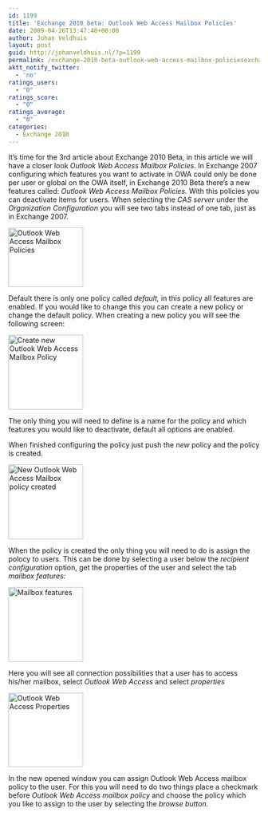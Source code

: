 ```yaml
---
id: 1199
title: 'Exchange 2010 beta: Outlook Web Access Mailbox Policies'
date: 2009-04-26T13:47:40+00:00
author: Johan Veldhuis
layout: post
guid: http://johanveldhuis.nl/?p=1199
permalink: /exchange-2010-beta-outlook-web-access-mailbox-policiesexchange-2010-beta-outlook-web-access-mailbox-policies/
aktt_notify_twitter:
  - 'no'
ratings_users:
  - "0"
ratings_score:
  - "0"
ratings_average:
  - "0"
categories:
  - Exchange 2010
---
```

It&#8217;s time for the 3rd article about Exchange 2010 Beta, in this article we will have a closer look _Outlook Web Access Mailbox Policies_. In Exchange 2007 configuring which features you want to activate in OWA could only be done per user or global on the OWA itself, in Exchange 2010 Beta there&#8217;s a new features called: _Outlook Web Access Mailbox Policies._ With this policies you can deactivate items for users. When selecting the _CAS server_ under the _Organization Configuration_ you will see two tabs instead of one tab, just as in Exchange 2007.

[<img class="alignnone size-thumbnail wp-image-1200" title="Outlook Web Access Mailbox Policies" src="https://i2.wp.com/johanveldhuis.nl/wp-content/uploads/2009/04/cas-1-150x119.jpg?resize=150%2C119" alt="Outlook Web Access Mailbox Policies" width="150" height="119" srcset="https://i0.wp.com/johanveldhuis.nl/wp-content/uploads/2009/04/cas-1.jpg?resize=150%2C119&ssl=1 150w, https://i0.wp.com/johanveldhuis.nl/wp-content/uploads/2009/04/cas-1.jpg?zoom=2&resize=150%2C119&ssl=1 300w" sizes="(max-width: 150px) 100vw, 150px" data-recalc-dims="1" />](https://i0.wp.com/johanveldhuis.nl/wp-content/uploads/2009/04/cas-1.jpg)

Default there is only one policy called _default,_ in this policy all features are enabled. If you would like to change this you can create a new policy or change the default policy. When creating a new policy you will see the following screen:

[<img class="alignnone size-thumbnail wp-image-1202" title="Create new Outlook Web Access Mailbox Policy" src="https://i1.wp.com/johanveldhuis.nl/wp-content/uploads/2009/04/cas-3-150x150.jpg?resize=150%2C150" alt="Create new Outlook Web Access Mailbox Policy" width="150" height="150" srcset="https://i1.wp.com/johanveldhuis.nl/wp-content/uploads/2009/04/cas-3.jpg?resize=150%2C150&ssl=1 150w, https://i1.wp.com/johanveldhuis.nl/wp-content/uploads/2009/04/cas-3.jpg?zoom=2&resize=150%2C150&ssl=1 300w, https://i1.wp.com/johanveldhuis.nl/wp-content/uploads/2009/04/cas-3.jpg?zoom=3&resize=150%2C150&ssl=1 450w" sizes="(max-width: 150px) 100vw, 150px" data-recalc-dims="1" />](https://i1.wp.com/johanveldhuis.nl/wp-content/uploads/2009/04/cas-3.jpg)

The only thing you will need to define is a name for the policy and which features you would like to deactivate, default all options are enabled.
  
When finished configuring the policy just push the _new_ policy and the policy is created.

[<img class="alignnone size-thumbnail wp-image-1203" title="New Outlook Web Access Mailbox policy created" src="https://i0.wp.com/johanveldhuis.nl/wp-content/uploads/2009/04/cas-4-150x150.jpg?resize=150%2C150" alt="New Outlook Web Access Mailbox policy created" width="150" height="150" srcset="https://i0.wp.com/johanveldhuis.nl/wp-content/uploads/2009/04/cas-4.jpg?resize=150%2C150&ssl=1 150w, https://i0.wp.com/johanveldhuis.nl/wp-content/uploads/2009/04/cas-4.jpg?zoom=2&resize=150%2C150&ssl=1 300w, https://i0.wp.com/johanveldhuis.nl/wp-content/uploads/2009/04/cas-4.jpg?zoom=3&resize=150%2C150&ssl=1 450w" sizes="(max-width: 150px) 100vw, 150px" data-recalc-dims="1" />](https://i0.wp.com/johanveldhuis.nl/wp-content/uploads/2009/04/cas-4.jpg)

When the policy is created the only thing you will need to do is assign the polocy to users. This can be done by selecting a user below the _recipient configuration_ option, get the properties of the user and select the tab  _mailbox features:_

[<img class="alignnone size-thumbnail wp-image-1204" title="Mailbox features" src="https://i0.wp.com/johanveldhuis.nl/wp-content/uploads/2009/04/cas-5-150x150.jpg?resize=150%2C150" alt="Mailbox features" width="150" height="150" srcset="https://i2.wp.com/johanveldhuis.nl/wp-content/uploads/2009/04/cas-5.jpg?resize=150%2C150&ssl=1 150w, https://i2.wp.com/johanveldhuis.nl/wp-content/uploads/2009/04/cas-5.jpg?zoom=2&resize=150%2C150&ssl=1 300w" sizes="(max-width: 150px) 100vw, 150px" data-recalc-dims="1" />](https://i2.wp.com/johanveldhuis.nl/wp-content/uploads/2009/04/cas-5.jpg)

Here you will see all connection possibilities that a user has to access his/her mailbox, select _Outlook Web Access_ and select _properties_

[<img class="alignnone size-thumbnail wp-image-1205" title="Outlook Web Access Properties" src="https://i0.wp.com/johanveldhuis.nl/wp-content/uploads/2009/04/cas-6-150x149.jpg?resize=150%2C149" alt="Outlook Web Access Properties" width="150" height="149" srcset="https://i0.wp.com/johanveldhuis.nl/wp-content/uploads/2009/04/cas-6.jpg?resize=150%2C149&ssl=1 150w, https://i0.wp.com/johanveldhuis.nl/wp-content/uploads/2009/04/cas-6.jpg?zoom=2&resize=150%2C149&ssl=1 300w" sizes="(max-width: 150px) 100vw, 150px" data-recalc-dims="1" />](https://i0.wp.com/johanveldhuis.nl/wp-content/uploads/2009/04/cas-6.jpg)

In the new opened window you can assign Outlook Web Access mailbox policy to the user. For this you will need to do two things place a checkmark before _Outlook Web Access mailbox policy_ and choose the policy which you like to assign to the user by selecting the _browse button._